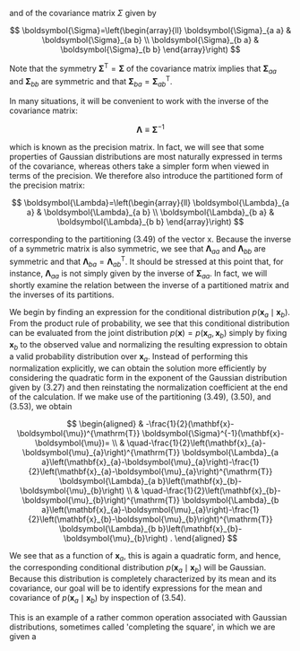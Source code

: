 and of the covariance matrix $\Sigma$ given by

$$
\boldsymbol{\Sigma}=\left(\begin{array}{ll}
\boldsymbol{\Sigma}_{a a} & \boldsymbol{\Sigma}_{a b} \\
\boldsymbol{\Sigma}_{b a} & \boldsymbol{\Sigma}_{b b}
\end{array}\right)
$$

Note that the symmetry $\boldsymbol{\Sigma}^{\mathrm{T}}=\boldsymbol{\Sigma}$ of the covariance matrix implies that $\boldsymbol{\Sigma}_{a a}$ and $\boldsymbol{\Sigma}_{b b}$ are symmetric and that $\boldsymbol{\Sigma}_{b a}=\boldsymbol{\Sigma}_{a b}^{\mathrm{T}}$.

In many situations, it will be convenient to work with the inverse of the covariance matrix:

$$
\mathbf{\Lambda} \equiv \boldsymbol{\Sigma}^{-1}
$$

which is known as the precision matrix. In fact, we will see that some properties of Gaussian distributions are most naturally expressed in terms of the covariance, whereas others take a simpler form when viewed in terms of the precision. We therefore also introduce the partitioned form of the precision matrix:

$$
\boldsymbol{\Lambda}=\left(\begin{array}{ll}
\boldsymbol{\Lambda}_{a a} & \boldsymbol{\Lambda}_{a b} \\
\boldsymbol{\Lambda}_{b a} & \boldsymbol{\Lambda}_{b b}
\end{array}\right)
$$

corresponding to the partitioning (3.49) of the vector $\mathrm{x}$. Because the inverse of a symmetric matrix is also symmetric, we see that $\boldsymbol{\Lambda}_{a a}$ and $\boldsymbol{\Lambda}_{b b}$ are symmetric and that $\boldsymbol{\Lambda}_{b a}=\boldsymbol{\Lambda}_{a b}^{\mathrm{T}}$. It should be stressed at this point that, for instance, $\boldsymbol{\Lambda}_{a a}$ is not simply given by the inverse of $\boldsymbol{\Sigma}_{a a}$. In fact, we will shortly examine the relation between the inverse of a partitioned matrix and the inverses of its partitions.

We begin by finding an expression for the conditional distribution $p\left(\mathbf{x}_{a} \mid \mathbf{x}_{b}\right)$. From the product rule of probability, we see that this conditional distribution can be evaluated from the joint distribution $p(\mathbf{x})=p\left(\mathbf{x}_{a}, \mathbf{x}_{b}\right)$ simply by fixing $\mathbf{x}_{b}$ to the observed value and normalizing the resulting expression to obtain a valid probability distribution over $\mathbf{x}_{a}$. Instead of performing this normalization explicitly, we can obtain the solution more efficiently by considering the quadratic form in the exponent of the Gaussian distribution given by (3.27) and then reinstating the normalization coefficient at the end of the calculation. If we make use of the partitioning (3.49), (3.50), and (3.53), we obtain

$$
\begin{aligned}
& -\frac{1}{2}(\mathbf{x}-\boldsymbol{\mu})^{\mathrm{T}} \boldsymbol{\Sigma}^{-1}(\mathbf{x}-\boldsymbol{\mu})= \\
& \quad-\frac{1}{2}\left(\mathbf{x}_{a}-\boldsymbol{\mu}_{a}\right)^{\mathrm{T}} \boldsymbol{\Lambda}_{a a}\left(\mathbf{x}_{a}-\boldsymbol{\mu}_{a}\right)-\frac{1}{2}\left(\mathbf{x}_{a}-\boldsymbol{\mu}_{a}\right)^{\mathrm{T}} \boldsymbol{\Lambda}_{a b}\left(\mathbf{x}_{b}-\boldsymbol{\mu}_{b}\right) \\
& \quad-\frac{1}{2}\left(\mathbf{x}_{b}-\boldsymbol{\mu}_{b}\right)^{\mathrm{T}} \boldsymbol{\Lambda}_{b a}\left(\mathbf{x}_{a}-\boldsymbol{\mu}_{a}\right)-\frac{1}{2}\left(\mathbf{x}_{b}-\boldsymbol{\mu}_{b}\right)^{\mathrm{T}} \boldsymbol{\Lambda}_{b b}\left(\mathbf{x}_{b}-\boldsymbol{\mu}_{b}\right) .
\end{aligned}
$$

We see that as a function of $\mathbf{x}_{a}$, this is again a quadratic form, and hence, the corresponding conditional distribution $p\left(\mathbf{x}_{a} \mid \mathbf{x}_{b}\right)$ will be Gaussian. Because this distribution is completely characterized by its mean and its covariance, our goal will be to identify expressions for the mean and covariance of $p\left(\mathbf{x}_{a} \mid \mathbf{x}_{b}\right)$ by inspection of (3.54).

This is an example of a rather common operation associated with Gaussian distributions, sometimes called 'completing the square', in which we are given a